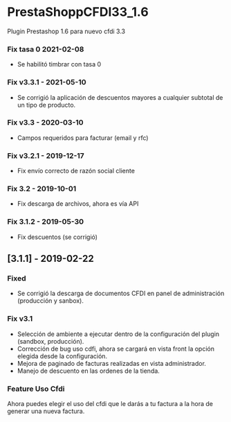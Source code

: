 # PrestaShoppCFDI33_1.6
Plugin Prestashop 1.6 para nuevo cfdi 3.3

### Fix tasa 0 2021-02-08
* Se habilitó timbrar con tasa 0

### Fix v3.3.1 - 2021-05-10
 * Se corrigió la aplicación de descuentos mayores a cualquier subtotal de un tipo de producto.

### Fix v3.3 - 2020-03-10
 * Campos requeridos para facturar (email y rfc)
 
### Fix v3.2.1 - 2019-12-17
 * Fix envío correcto de razón social cliente
 
### Fix 3.2 - 2019-10-01
- Fix descarga de archivos, ahora es vía API

### Fix 3.1.2 - 2019-05-30
- Fix descuentos (se corrigió)

## [3.1.1] - 2019-02-22

### Fixed
- Se corrigió la descarga de documentos CFDI en panel de administración (producción y sanbox).

### Fix v3.1

* Selección de ambiente a ejecutar dentro de la configuración del plugin (sandbox, producción).
* Corrección de bug uso cdfi, ahora se cargará en vista front la opción elegida desde la configuración.
* Mejora de paginado de facturas realizadas en vista administrador.
* Manejo de descuento en las ordenes de la tienda.

### Feature Uso Cfdi
Ahora puedes elegir el uso del cfdi que le darás a tu factura a la hora de generar una nueva factura.
